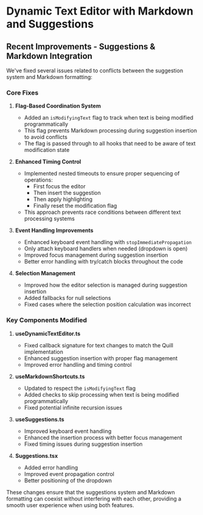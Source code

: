 # Dynamic Text Editor with Markdown and Suggestions

## Recent Improvements - Suggestions & Markdown Integration

We've fixed several issues related to conflicts between the suggestion system and Markdown formatting:

### Core Fixes

1. **Flag-Based Coordination System**
   - Added an `isModifyingText` flag to track when text is being modified programmatically
   - This flag prevents Markdown processing during suggestion insertion to avoid conflicts
   - The flag is passed through to all hooks that need to be aware of text modification state

2. **Enhanced Timing Control**
   - Implemented nested timeouts to ensure proper sequencing of operations:
     - First focus the editor
     - Then insert the suggestion
     - Then apply highlighting
     - Finally reset the modification flag
   - This approach prevents race conditions between different text processing systems

3. **Event Handling Improvements**
   - Enhanced keyboard event handling with `stopImmediatePropagation`
   - Only attach keyboard handlers when needed (dropdown is open)
   - Improved focus management during suggestion insertion
   - Better error handling with try/catch blocks throughout the code

4. **Selection Management**
   - Improved how the editor selection is managed during suggestion insertion
   - Added fallbacks for null selections
   - Fixed cases where the selection position calculation was incorrect

### Key Components Modified

1. **useDynamicTextEditor.ts**
   - Fixed callback signature for text changes to match the Quill implementation
   - Enhanced suggestion insertion with proper flag management
   - Improved error handling and timing control

2. **useMarkdownShortcuts.ts**
   - Updated to respect the `isModifyingText` flag
   - Added checks to skip processing when text is being modified programmatically
   - Fixed potential infinite recursion issues

3. **useSuggestions.ts**
   - Improved keyboard event handling
   - Enhanced the insertion process with better focus management
   - Fixed timing issues during suggestion insertion

4. **Suggestions.tsx**
   - Added error handling
   - Improved event propagation control
   - Better positioning of the dropdown
   
These changes ensure that the suggestions system and Markdown formatting can coexist without interfering with each other, providing a smooth user experience when using both features. 